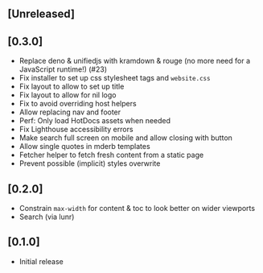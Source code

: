 ## [Unreleased]

## [0.3.0]

- Replace deno & unifiedjs with kramdown & rouge (no more need for a JavaScript runtime!) (#23)
- Fix installer to set up css stylesheet tags and `website.css`
- Fix layout to allow to set up title
- Fix layout to allow for nil logo
- Fix to avoid overriding host helpers
- Allow replacing nav and footer
- Perf: Only load HotDocs assets when needed
- Fix Lighthouse accessibility errors
- Make search full screen on mobile and allow closing with button
- Allow single quotes in mderb templates
- Fetcher helper to fetch fresh content from a static page
- Prevent possible (implicit) styles overwrite

## [0.2.0]

- Constrain `max-width` for content & toc to look better on wider viewports
- Search (via lunr)

## [0.1.0]

- Initial release
